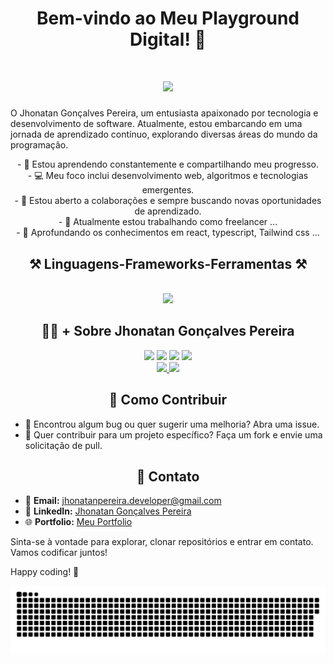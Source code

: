<h1 align="center">Bem-vindo ao Meu Playground Digital! 👋</h1>
<h1 align="center">
<img src="https://readme-typing-svg.herokuapp.com/?font=Righteous&size=35&center=true&vCenter=true&width=500&height=70&duration=5000&lines=olá!+👋;+Eu+Sou+o+Jhonatan!;" />
</h1>

O Jhonatan Gonçalves Pereira, um entusiasta apaixonado por tecnologia e desenvolvimento de software. Atualmente, estou embarcando em uma jornada de aprendizado contínuo, explorando diversas áreas do mundo da programação.
<div  align="center" >
  - 🌱 Estou aprendendo constantemente e compartilhando meu progresso. <br>
  - 💻 Meu foco inclui desenvolvimento web, algoritmos e tecnologias emergentes. <br>
  - 🤝 Estou aberto a colaborações e sempre buscando novas oportunidades de aprendizado. <br>
  - 🔭 Atualmente estou trabalhando como freelancer ... <br>
  - 🌱 Aprofundando os conhecimentos em react, typescript, Tailwind css ... <br>
</div>

<h2 align="center" >⚒️ Linguagens-Frameworks-Ferramentas ⚒️</h2>
<br>
<div align="center" >
  <img src="https://skillicons.dev/icons?i=react,bootstrap,html,css,vscode,github,figma,tailwind,git,typescript" />
</div>

<h2 align="center" > 👨‍💻 + Sobre Jhonatan Gonçalves Pereira </h2>
<div  align="center" >
<a href = "mailto:contato@jhonatanpereira.developer@gmail.com"><img loading="lazy" src="https://img.shields.io/badge/Gmail-D14836?style=for-the-badge&logo=gmail&logoColor=white" target="_blank"></a>
<a href="https://instagram.com/john_n_tahn" target="_blank"><img loading="lazy" src="https://img.shields.io/badge/-Instagram-%23E4405F?style=for-the-badge&logo=instagram&logoColor=white" target="_blank"></a>
<a href="https://www.twitch.tv/jhonatangoncalvesp" target="_blank"><img loading="lazy" src="https://img.shields.io/badge/Twitch-9146FF?style=for-the-badge&logo=twitch&logoColor=white" target="_blank"></a>
<a href="https://www.linkedin.com/in/jhonatan-goncalves-pereira" target="_blank"><img loading="lazy" src="https://img.shields.io/badge/-LinkedIn-%230077B5?style=for-the-badge&logo=linkedin&logoColor=white" target="_blank"></a>   
</div>

<div  align="center">
<a href="https://github.com/jhonatan-goncalves-pereira/">
<img loading="lazy" height="180em" src="https://github-readme-stats.vercel.app/api/top-langs/?username=jhonatan-goncalves-pereira&layout=compact&langs_count=7&theme=dracula"/>
<img loading="lazy" height="180em" src="https://github-readme-stats.vercel.app/api?username=jhonatan-goncalves-pereira&show_icons=true&theme=dracula&include_all_commits=true&count_private=true"/>
</a>
</div>

<h2 align="center"> 📝 Como Contribuir </h2>

- 🐛 Encontrou algum bug ou quer sugerir uma melhoria? Abra uma issue.
- 🤔 Quer contribuir para um projeto específico? Faça um fork e envie uma solicitação de pull.

<h2 align="center" > 🔌 Contato</h2>

- 📧 **Email:** jhonatanpereira.developer@gmail.com
- 🔗 **LinkedIn:** [Jhonatan Gonçalves Pereira](https://www.linkedin.com/in/jhonatan-goncalves-pereira/)
- 🌐 **Portfolio:** [Meu Portfolio](https://portifolio-46u3u5ckj-jhonatan-goncalves-pereiras-projects.vercel.app)

Sinta-se à vontade para explorar, clonar repositórios e entrar em contato. Vamos codificar juntos!

Happy coding! 🚀


![Snake animation](https://github.com/jhonatan-goncalves-pereira/jhonatan-goncalves-pereira/blob/output/github-contribution-grid-snake.svg)
